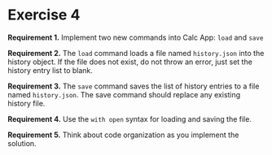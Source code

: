 # Exercise 4

**Requirement 1.** Implement two new commands into Calc App: `load` and `save`

**Requirement 2.** The `load` command loads a file named `history.json` into the history object. If the file does not exist, do not throw an error, just set the history entry list to blank.

**Requirement 3.** The `save` command saves the list of history entries to a file named `history.json`. The save command should replace any existing history file.

**Requirement 4.** Use the `with open` syntax for loading and saving the file.

**Requirement 5.** Think about code organization as you implement the solution.